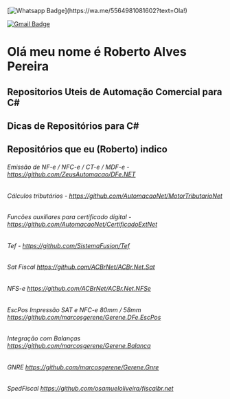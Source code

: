 [![Whatsapp Badge](https://img.shields.io/badge/-Whatsapp-4CA143?style=flat-square&labelColor=4CA143&logo=whatsapp&logoColor=white&link=https://wa.me/5564981081602?text=Ola!)](https://wa.me/5564981081602?text=Ola!)

[![Gmail Badge](https://img.shields.io/badge/Gmail-D14836?style=for-the-badge&logo=gmail&logoColor=white&link=mailto:robertoalvespereira18@gmail.com)](mailto:robertoalvespereira18@gmail.com) 


# Olá meu nome é Roberto Alves Pereira

## Repositorios Uteis de Automação Comercial para C#
## Dicas de Repositórios para C# 

## Repositórios que eu (Roberto) indico


###### Emissão de NF-e / NFC-e / CT-e / MDF-e - https://github.com/ZeusAutomacao/DFe.NET
###### Cálculos tributários - https://github.com/AutomacaoNet/MotorTributarioNet
###### Funcões auxiliares para certificado digital - https://github.com/AutomacaoNet/CertificadoExtNet
###### Tef - https://github.com/SistemaFusion/Tef
###### Sat Fiscal https://github.com/ACBrNet/ACBr.Net.Sat
###### NFS-e https://github.com/ACBrNet/ACBr.Net.NFSe
###### EscPos Impressão SAT e NFC-e 80mm / 58mm https://github.com/marcosgerene/Gerene.DFe.EscPos
###### Integração com Balanças https://github.com/marcosgerene/Gerene.Balanca
###### GNRE https://github.com/marcosgerene/Gerene.Gnre
###### SpedFiscal https://github.com/osamueloliveira/fiscalbr.net
